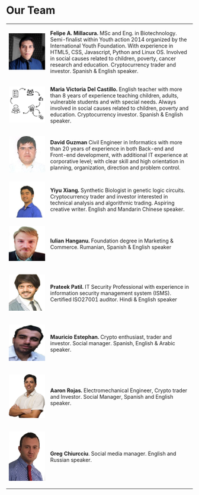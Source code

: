 # Our Team

<table>
  <thead>   
  </thead>
  <tbody>
    <tr>
      <td style="text-align:left"> 
        <p>
          <img src="../.gitbook/assets/image (24).png" alt/>
        </p>
      </td>
      <td style="text-align:left">
        <p><b>Felipe A. Millacura.</b> MSc and Eng. in Biotechnology. Semi-finalist
          within Youth action 2014 organized by the International Youth Foundation.
          With experience in HTML5, CSS, Javascript, Python and Linux OS. Involved
          in social causes related to children, poverty, cancer research and education.
          Cryptocurrency trader and investor. Spanish & English speaker.</p>
        <p></p>
      </td>
    </tr>
    <tr>
      <td style="text-align:left">
        <p></p>
        <p>
          <img src="../.gitbook/assets/image (1).png" alt/>
        </p>
        <p></p>
      </td>
      <td style="text-align:left"><b>Maria Victoria Del Castillo.</b> English teacher with more than 8 years
        of experience teaching children, adults, vulnerable students and with special
        needs. Always involved in social causes related to children, poverty and
        education. Cryptocurrency investor. Spanish & English speaker.</td>
    </tr>
    <tr>
      <td style="text-align:left">
        <p></p>
        <p>
          <img src="../.gitbook/assets/image (13).png" alt/>
        </p>
      </td>
      <td style="text-align:left"><b>David Guzman </b>Civil Engineer in Informatics with more than 20 years
        of experience in both Back-end and Front-end development, with additional
        IT experience at corporative level; with clear skill and high orientation
        in planning, organization, direction and problem control.</td>
    </tr>
  <!--    <tr>
      <td style="text-align:left">
        <img src="../.gitbook/assets/image (5).png" alt/>
      </td>
      <td style="text-align:left"><b>Juan Cuevas.</b> Informatics Engineer & Software developer with vast
        experience in Talend, Datastage, Laravel, C+, Python, Javascript among
        others. Involved in social causes related to children, poverty and education.
        Cryptocurrency investor. Spanish speaker.</td>
    </tr>
    <tr> -->
      <td style="text-align:left">
        <img src="../.gitbook/assets/image (23).png" alt/>
      </td>
      <td style="text-align:left"><b>Yiyu Xiang.</b> Synthetic Biologist in genetic logic circuits. Cryptocurrency
        trader and investor interested in technical analysis and algorithmic trading.
        Aspiring creative writer. English and Mandarin Chinese speaker.</td>
    </tr>
   <!-- <tr>
      <td style="text-align:left">
        <img src="../.gitbook/assets/image (16).png" alt/>
      </td>
      <td style="text-align:left"><b>Prabu Sivasubramaniam.</b> Graduate in Bioengineering with focus on
        systems approach to biology. Experience in developing software for financial
        institutes as well as the science community. Speciality in high performance
        computing. Currently, pursuing interests in biotech and synthetic biology.
        English speaker.</td>
    </tr>
    <tr> -->
      <td style="text-align:left">
        <p></p>
        <p>
          <img src="../.gitbook/assets/image (17).png" alt/>
        </p>
      </td>
      <td style="text-align:left"><b>Iulian Hanganu.</b> Foundation degree in Marketing & Commerce. Rumanian,
        Spanish & English speaker</td>
    </tr>
    <tr>
      <td style="text-align:left">
        <p></p>
        <p>
          <img src="../.gitbook/assets/image.png" alt/>
        </p>
      </td>
      <td style="text-align:left"><b>Prateek Patil.</b> IT Security Professional with experience in information
        security management system (ISMS). Certified ISO27001 auditor. Hindi &
        English speaker</td>
    </tr>
    <tr>
      <td style="text-align:left">
        <p></p>
        <p>
          <img src="../.gitbook/assets/image (4).png" alt/>
        </p>
      </td>
      <td style="text-align:left"><b>Mauricio Estephan.</b> Crypto enthusiast, trader and investor. Social
        manager. Spanish, English & Arabic speaker.</td>
    </tr>
    <tr>
      <td style="text-align:left">
        <p></p>
        <p>
          <img src="../.gitbook/assets/image (19).png" alt/>
        </p>
      </td>
      <td style="text-align:left"><b>Aaron Rojas. </b>Electromechanical Engineer, Crypto trader and
        Investor. Social Manager, Spanish and English speaker.</td>
    </tr>
    <tr>
      <td style="text-align:left">
        <p></p>
        <p>
          <img src="../.gitbook/assets/image (2).png" alt/>
        </p>
      </td>
      <td style="text-align:left"><b>Greg Chiurcciu</b>. Social media manager. English and Russian speaker.</td>
    </tr>
  </tbody>
</table>
